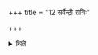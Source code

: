 +++
title = "12 सर्वैन्द्री रात्रिः"

+++

<details><summary>थिते</summary>

सर्वैन्द्री रात्रिः १२
</details>
